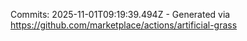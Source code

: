 Commits: 2025-11-01T09:19:39.494Z - Generated via https://github.com/marketplace/actions/artificial-grass
<br>
